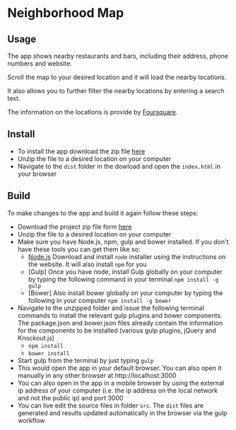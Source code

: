 # Neighborhood Map

## Usage

The app shows nearby restaurants and bars, including their address, phone numbers and website.

Scroll the map to your desired location and it will load the nearby locations.

It also allows you to further filter the nearby locations by entering a search text.

The information on the locations is provide by [Foursquare](http://www.foursquare.com).

## Install

- To install the app download the zip file [here](https://github.com/bhaskardua/FSWD-Project-7-Neighborhood-Map/archive/master.zip)
- Unzip the file to a desired location on your computer
- Navigate to the `dist` folder in the dowload and open the `index.html` in your browser

## Build

To make changes to the app and build it again follow these steps:

- Download the project zip file form [here](https://github.com/bhaskardua/FSWD-Project-7-Neighborhood-Map/archive/master.zip)
- Unzip the file to a desired location on your computer
- Make sure you have Node.js, npm, gulp and bower installed. If you don't have these tools you can get them like so:
    + [Node.js]() Download and install `node` installer using the instructions on the website. It will also install `npm` for you
    + [Gulp] Once you have node, install Gulp globally on your computer by typing the following command in your terminal `npm install -g gulp`
    + [Bower] Also install bower globally on your computer by typing the following in your computer `npm install -g bower`
- Navigate to the unzipped folder and issue the following terminal commands to install the relevant gulp plugins and bower components. The package.json and bower.json files already contain the information for the components to be installed (various gulp plugins, jQuery and Knockout.js)
    + `npm install`
    + `bower install`
- Start gulp from the terminal by just typing `gulp`
- This would open the app in your default browser. You can also open it manually in any other browser at http://localhost:3000
- You can also open in the app in a mobile browser by using the external ip address of your computer (i.e. the ip address on the local network and not the public ip) and port 3000
- You can live edit the source files in folder `src`. The `dist` files are generated and results updated automatically in the browser via the gulp workflow
